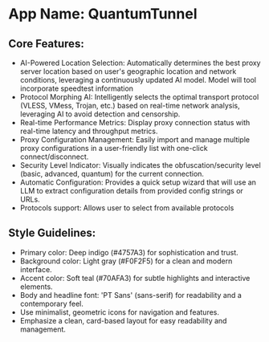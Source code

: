 # **App Name**: QuantumTunnel

## Core Features:

- AI-Powered Location Selection: Automatically determines the best proxy server location based on user's geographic location and network conditions, leveraging a continuously updated AI model. Model will tool incorporate speedtest information
- Protocol Morphing AI: Intelligently selects the optimal transport protocol (VLESS, VMess, Trojan, etc.) based on real-time network analysis, leveraging AI to avoid detection and censorship.
- Real-time Performance Metrics: Display proxy connection status with real-time latency and throughput metrics.
- Proxy Configuration Management: Easily import and manage multiple proxy configurations in a user-friendly list with one-click connect/disconnect.
- Security Level Indicator: Visually indicates the obfuscation/security level (basic, advanced, quantum) for the current connection.
- Automatic Configuration: Provides a quick setup wizard that will use an LLM to extract configuration details from provided config strings or URLs.
- Protocols support: Allows user to select from available protocols

## Style Guidelines:

- Primary color: Deep indigo (#4757A3) for sophistication and trust.
- Background color: Light gray (#F0F2F5) for a clean and modern interface.
- Accent color: Soft teal (#70AFA3) for subtle highlights and interactive elements.
- Body and headline font: 'PT Sans' (sans-serif) for readability and a contemporary feel.
- Use minimalist, geometric icons for navigation and features.
- Emphasize a clean, card-based layout for easy readability and management.